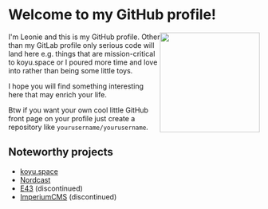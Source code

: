 # Welcome to my GitHub profile!

<img src="https://web.koyu.space/favicon.png" style="float:right;" height="200">

I'm Leonie and this is my GitHub profile. Other than my GitLab profile only serious code will land here e.g. things that are mission-critical to koyu.space or I poured more time and love into rather than being some little toys.

I hope you will find something interesting here that may enrich your life.

Btw if you want your own cool little GitHub front page on your profile just create a repository like `yourusername/yourusername`.

## Noteworthy projects

* [koyu.space](/koyuspace/mastodon)
* [Nordcast](/koyuspace/nordcast)
* [E43](/koyuawsmbrtn/e43) (discontinued)
* [ImperiumCMS](/koyuspace/imperiumcms) (discontinued)